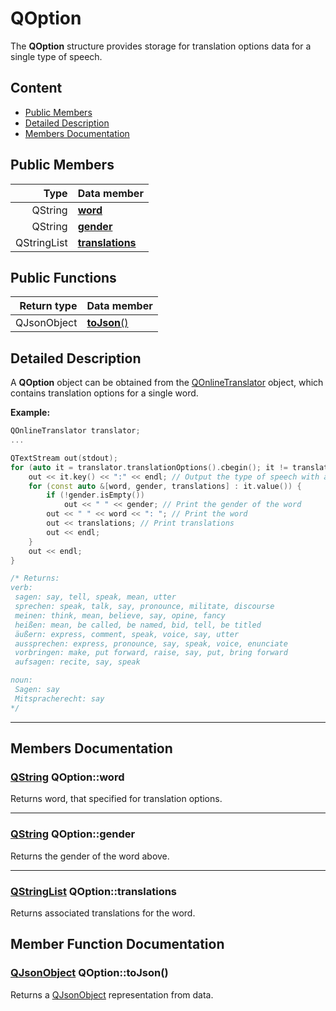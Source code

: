 # QOption

The **QOption** structure provides storage for translation options data for a single type of speech.

## Content

- [Public Members](#public-members)
- [Detailed Description](#detailed-description)
- [Members Documentation](#members-documentation)

## Public Members

|        Type | Data member                       |
| ----------: | :-------------------------------- |
|     QString | [**word**](#word)                 |
|     QString | [**gender**](#gender)             |
| QStringList | [**translations**](#translations) |

## Public Functions

| Return type | Data member             |
| ----------: | :---------------------- |
| QJsonObject | [**toJson**()](#tojson) |

## Detailed Description

A **QOption** object can be obtained from the [QOnlineTranslator](docs/QOnlineTranslator.md "Class documentation") object, which contains translation options for a single word.

**Example:**

```cpp
QOnlineTranslator translator;
...

QTextStream out(stdout);
for (auto it = translator.translationOptions().cbegin(); it != translator.translationOptions().cend(); ++it) {
    out << it.key() << ":" << endl; // Output the type of speech with a colon
    for (const auto &[word, gender, translations] : it.value()) {
        if (!gender.isEmpty())
            out << " " << gender; // Print the gender of the word
        out << " " << word << ": "; // Print the word
        out << translations; // Print translations
        out << endl;
    }
    out << endl;
}

/* Returns:
verb:
 sagen: say, tell, speak, mean, utter
 sprechen: speak, talk, say, pronounce, militate, discourse
 meinen: think, mean, believe, say, opine, fancy
 heißen: mean, be called, be named, bid, tell, be titled
 äußern: express, comment, speak, voice, say, utter
 aussprechen: express, pronounce, say, speak, voice, enunciate
 vorbringen: make, put forward, raise, say, put, bring forward
 aufsagen: recite, say, speak

noun:
 Sagen: say
 Mitspracherecht: say
*/
```

---

## Members Documentation

### <a id='word'/> [QString](https://doc.qt.io/qt-5/qstring.html "Qt Documentation") QOption::word

Returns word, that specified for translation options.

---

### <a id='gender'/> [QString](https://doc.qt.io/qt-5/qstring.html "Qt Documentation") QOption::gender

Returns the gender of the word above.

---

### <a id='translations'/> [QStringList](https://doc.qt.io/qt-5/qstringlist.html "Qt Documentation") QOption::translations

Returns associated translations for the word.

## Member Function Documentation

### <a id='tojson'/> [QJsonObject](https://doc.qt.io/qt-5/qjsonobject.html "Qt Documentation") QOption::toJson()

Returns a [QJsonObject](https://doc.qt.io/qt-5/qjsonobject.html "Qt Documentation") representation from data.
